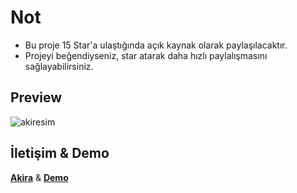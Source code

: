 # Not 
- Bu proje 15 Star'a ulaştığında açık kaynak olarak paylaşılacaktır.
- Projeyi beğendiyseniz, star atarak daha hızlı paylalışmasını sağlayabilirsiniz.

## Preview
![akiresim](https://github.com/user-attachments/assets/5ef0d510-49aa-4af8-a326-b878c16aec5a)

## İletişim & Demo
**[Akira](https://discord.com/users/337545269845688361)** & **[Demo](https://akira-portfolioo.vercel.app/)**
